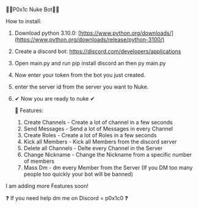 🐱‍🐉P0x1c Nuke Bot🐱‍🐉

How to install: 

1. Download python 3.10.0: [https://www.python.org/downloads/](https://www.python.org/downloads/release/python-3100/)

2. Create a discord bot: https://discord.com/developers/applications

3. Open main.py and run pip install discord an then py main.py

4. Now enter your token from the bot you just created.

5. enter the server id from the server you want to Nuke.

6. ✔ Now you are ready to nuke ✔

   🤖 Features:
   1. Create Channels - Create a lot of channel in a few seconds
   2. Send Messages - Send a lot of Messages in every Channel
   3. Create Roles - Create a lot of Roles in a few seconds
   4. Kick all Members - Kick all Members from the discord server
   5. Delete all Channels - Delte every Channel in the Server
   6. Change Nickname - Change the Nickname from a specific number of members
   7. Mass Dm - dm every Member from the Server (If you DM too many people too quickly your bot will be banned)

I am adding more Features soon!

❓ If you need help dm me on Discord = p0x1c0 ❓

